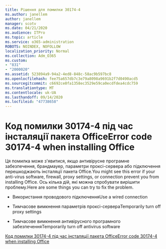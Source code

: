 ```yaml
---
title: Рішення для помилки 30174-4
ms.author: janellem
author: janellem
manager: scotv
ms.date: 04/21/2020
ms.audience: ITPro
ms.topic: article
ms.service: o365-administration
ROBOTS: NOINDEX, NOFOLLOW
localization_priority: Normal
ms.collection: Adm_O365
ms.custom:
- "831"
- "2000020"
ms.assetid: 523894a9-94a2-4ed8-848c-58ac9b597bc8
ms.openlocfilehash: fee75a657db7c3e79a8098a9691b2f7d0490acd5
ms.sourcegitcommit: c6692ce0fa1358ec3529e59ca0ecdfdea4cdc759
ms.translationtype: MT
ms.contentlocale: uk-UA
ms.lasthandoff: 09/14/2020
ms.locfileid: "47738658"
---
```

# <a name="error-code-30174-4-when-installing-office"></a><span data-ttu-id="76719-102">Код помилки 30174-4 під час інсталяції пакета Office</span><span class="sxs-lookup"><span data-stu-id="76719-102">Error code 30174-4 when installing Office</span></span>

<span data-ttu-id="76719-103">Ця помилка може з'явитися, якщо антивірусне програмне забезпечення, брандмауер, параметри проксі-сервера або підключення перешкоджають інсталяції пакета Office.</span><span class="sxs-lookup"><span data-stu-id="76719-103">You might see this error if your anti-virus software, firewall, proxy settings, or connection prevent you from installing Office.</span></span> <span data-ttu-id="76719-104">Ось кілька дій, які можна спробувати вирішити проблему.</span><span class="sxs-lookup"><span data-stu-id="76719-104">Here are some things you can try to fix the problem.</span></span>
  
- <span data-ttu-id="76719-105">Використання проводового підключення</span><span class="sxs-lookup"><span data-stu-id="76719-105">Use a wired connection</span></span>

- <span data-ttu-id="76719-106">Тимчасове вимкнення параметрів проксі-сервера</span><span class="sxs-lookup"><span data-stu-id="76719-106">Temporarily turn off proxy settings</span></span>

- <span data-ttu-id="76719-107">Тимчасове вимкнення антивірусного програмного забезпечення</span><span class="sxs-lookup"><span data-stu-id="76719-107">Temporarily turn off antivirus software</span></span>

[<span data-ttu-id="76719-108">Код помилки 30174-4 під час інсталяції пакета Office</span><span class="sxs-lookup"><span data-stu-id="76719-108">Error code 30174-4 when installing Office</span></span>](https://support.office.com/article/5d5551db-266f-47b3-93fc-d51c2e8f4c0b?wt.mc_id=Alchemy_ClientDIA)
  